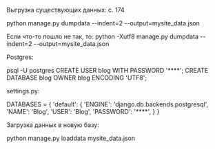 Выгрузка существующих данных: c. 174

python manage.py dumpdata --indent=2 --output=mysite_data.json

Если что-то пошло не так, то:
python -Xutf8 manage.py dumpdata --indent=2 --output=mysite_data.json


Postgres:

psql -U postgres
CREATE USER blog WITH PASSWORD '****';
CREATE DATABASE blog OWNER blog ENCODING 'UTF8';

settings.py:

DATABASES = {
	'default': {
		'ENGINE': 'django.db.backends.postgresql',
		'NAME': 'Blog',
		'USER': 'Blog',
		'PASSWORD': '****',
	}
}


Загрузка данных в новую базу:

python manage.py loaddata mysite_data.json